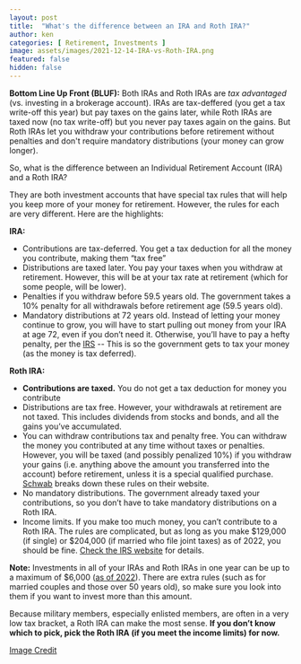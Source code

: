 ```yaml
---
layout: post
title:  "What's the difference between an IRA and Roth IRA?"
author: ken
categories: [ Retirement, Investments ]
image: assets/images/2021-12-14-IRA-vs-Roth-IRA.png
featured: false
hidden: false
---
```


**Bottom Line Up Front (BLUF):** Both IRAs and Roth IRAs are _tax advantaged_ (vs. investing in a brokerage account).  IRAs are tax-deffered (you get a tax write-off this year) but pay taxes on the gains later, while Roth IRAs are taxed now (no tax write-off) but you never pay taxes again on the gains.  But Roth IRAs let you withdraw your contributions  before retirement without penalties and don't require mandatory distributions (your money can grow longer).

So, what is the difference between an Individual Retirement Account (IRA) and a Roth IRA?

They are both investment accounts that have special tax rules that will help you keep more of your money for retirement. However, the rules for each are very different. Here are the highlights:

**IRA:**
- Contributions are tax-deferred. You get a tax deduction for all the money you contribute, making them “tax free”
- Distributions are taxed later. You pay your taxes when you withdraw at retirement. However, this will be at your tax rate at retirement (which for some people, will be lower).
- Penalties if you withdraw before 59.5 years old. The government takes a 10% penalty for all withdrawals before retirement age (59.5 years old).
- Mandatory distributions at 72 years old. Instead of letting your money continue to grow, you will have to start pulling out money from your IRA at age 72, even if you don’t need it. Otherwise, you’ll have to pay a hefty penalty, per the [IRS](https://www.irs.gov/retirement-plans/plan-participant-employee/retirement-topics-required-minimum-distributions-rmds)
-- This is so the government gets to tax your money (as the money is tax deferred).

**Roth IRA:**
- **Contributions are taxed.** You do not get a tax deduction for money you contribute
- Distributions are tax free. However, your withdrawals at retirement are not taxed.  This includes dividends from stocks and bonds, and all the gains you’ve accumulated.
- You can withdraw contributions tax and penalty free. You can withdraw the money you contributed at any time without taxes or penalties. However, you will be taxed (and possibly penalized 10%) if you withdraw your gains (i.e. anything above the amount you transferred into the account) before retirement, unless it is a special qualified purchase. [Schwab](https://www.schwab.com/ira/roth-ira/withdrawal-rules) breaks down these rules on their website.
- No mandatory distributions. The government already taxed your contributions, so you don’t have to take mandatory distributions on a Roth IRA.
- Income limits. If you make too much money, you can’t contribute to a Roth IRA. The rules are complicated, but as long as you make $129,000 (if single) or $204,000 (if married who file joint taxes) as of 2022, you should be fine. [Check the IRS website](https://www.irs.gov/retirement-plans/plan-participant-employee/amount-of-roth-ira-contributions-that-you-can-make-for-2022) for details.

**Note:** Investments in all of your IRAs and Roth IRAs in one year can be up to a maximum of $6,000 ([as of 2022](https://www.irs.gov/retirement-plans/individual-retirement-arrangements-iras)). There are extra rules (such as for married couples and those over 50 years old), so make sure you look into them if you want to invest more than this amount.

Because military members, especially enlisted members, are often in a very low tax bracket, a Roth IRA can make the most sense. **If you don’t know which to pick, pick the Roth IRA (if you meet the income limits) for now.**

[Image Credit](https://www.freepik.com/free-vector/versus-vs-fight-battle-screen-background_6972702.htm)
